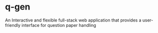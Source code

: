 # q-gen
An Interactive and flexible full-stack web application that provides a user-friendly interface for question paper handling
